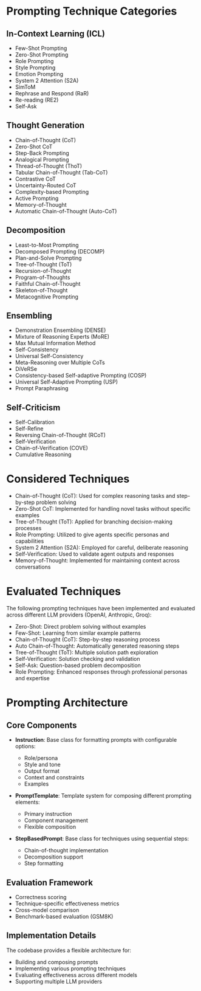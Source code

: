 # Prompting Technique Categories

## In-Context Learning (ICL)

- Few-Shot Prompting
- Zero-Shot Prompting
- Role Prompting
- Style Prompting
- Emotion Prompting
- System 2 Attention (S2A)
- SimToM
- Rephrase and Respond (RaR)
- Re-reading (RE2)
- Self-Ask

## Thought Generation

- Chain-of-Thought (CoT)
- Zero-Shot CoT
- Step-Back Prompting
- Analogical Prompting
- Thread-of-Thought (ThoT)
- Tabular Chain-of-Thought (Tab-CoT)
- Contrastive CoT
- Uncertainty-Routed CoT
- Complexity-based Prompting
- Active Prompting
- Memory-of-Thought
- Automatic Chain-of-Thought (Auto-CoT)

## Decomposition

- Least-to-Most Prompting
- Decomposed Prompting (DECOMP)
- Plan-and-Solve Prompting
- Tree-of-Thought (ToT)
- Recursion-of-Thought
- Program-of-Thoughts
- Faithful Chain-of-Thought
- Skeleton-of-Thought
- Metacognitive Prompting

## Ensembling

- Demonstration Ensembling (DENSE)
- Mixture of Reasoning Experts (MoRE)
- Max Mutual Information Method
- Self-Consistency
- Universal Self-Consistency
- Meta-Reasoning over Multiple CoTs
- DiVeRSe
- Consistency-based Self-adaptive Prompting (COSP)
- Universal Self-Adaptive Prompting (USP)
- Prompt Paraphrasing

## Self-Criticism

- Self-Calibration
- Self-Refine
- Reversing Chain-of-Thought (RCoT)
- Self-Verification
- Chain-of-Verification (COVE)
- Cumulative Reasoning

# Considered Techniques

- Chain-of-Thought (CoT): Used for complex reasoning tasks and step-by-step problem solving
- Zero-Shot CoT: Implemented for handling novel tasks without specific examples
- Tree-of-Thought (ToT): Applied for branching decision-making processes
- Role Prompting: Utilized to give agents specific personas and capabilities
- System 2 Attention (S2A): Employed for careful, deliberate reasoning
- Self-Verification: Used to validate agent outputs and responses
- Memory-of-Thought: Implemented for maintaining context across conversations

# Evaluated Techniques

The following prompting techniques have been implemented and evaluated across different LLM providers (OpenAI, Anthropic, Groq):

- Zero-Shot: Direct problem solving without examples
- Few-Shot: Learning from similar example patterns
- Chain-of-Thought (CoT): Step-by-step reasoning process
- Auto Chain-of-Thought: Automatically generated reasoning steps
- Tree-of-Thought (ToT): Multiple solution path exploration
- Self-Verification: Solution checking and validation
- Self-Ask: Question-based problem decomposition
- Role Prompting: Enhanced responses through professional personas and expertise

# Prompting Architecture

## Core Components

- **Instruction**: Base class for formatting prompts with configurable options:

  - Role/persona
  - Style and tone
  - Output format
  - Context and constraints
  - Examples

- **PromptTemplate**: Template system for composing different prompting elements:

  - Primary instruction
  - Component management
  - Flexible composition

- **StepBasedPrompt**: Base class for techniques using sequential steps:
  - Chain-of-thought implementation
  - Decomposition support
  - Step formatting

## Evaluation Framework

- Correctness scoring
- Technique-specific effectiveness metrics
- Cross-model comparison
- Benchmark-based evaluation (GSM8K)

## Implementation Details

The codebase provides a flexible architecture for:

- Building and composing prompts
- Implementing various prompting techniques
- Evaluating effectiveness across different models
- Supporting multiple LLM providers
